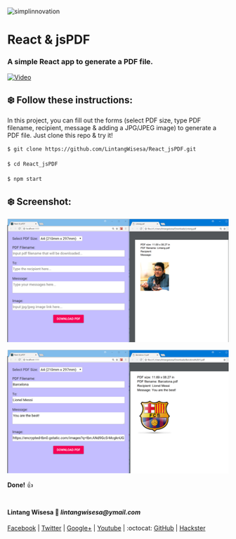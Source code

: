 #

![simplinnovation](https://4.bp.blogspot.com/-f7YxPyqHAzY/WJ6VnkvE0SI/AAAAAAAADTQ/0tDQPTrVrtMAFT-q-1-3ktUQT5Il9FGdQCLcB/s350/simpLINnovation1a.png)

# __React & jsPDF__

### A simple React app to generate a PDF file. 

[![Video](https://img.youtube.com/vi/SpYpOTPyA6M/0.jpg)](https://youtu.be/SpYpOTPyA6M)

## __:snowflake: Follow these instructions:__

In this project, you can fill out the forms (select PDF size, type PDF filename, recipient, message & adding a JPG/JPEG image) to generate a PDF file. Just clone this repo & try it!

```bash
$ git clone https://github.com/LintangWisesa/React_jsPDF.git

$ cd React_jsPDF

$ npm start
```

## __:snowflake: Screenshot:__

![React_jsPDF_1](https://raw.githubusercontent.com/LintangWisesa/React_jsPDF/master/screenshot-1.png)

![React_jsPDF_2](https://raw.githubusercontent.com/LintangWisesa/React_jsPDF/master/screenshot-2.png)

__Done!__ :thumbsup:

#

#### Lintang Wisesa :love_letter: _lintangwisesa@ymail.com_

[Facebook](https://www.facebook.com/lintangbagus) |
[Twitter](https://twitter.com/Lintang_Wisesa) |
[Google+](https://plus.google.com/u/0/+LintangWisesa1) |
[Youtube](https://www.youtube.com/user/lintangbagus) | 
:octocat: [GitHub](https://github.com/LintangWisesa) |
[Hackster](https://www.hackster.io/lintangwisesa)